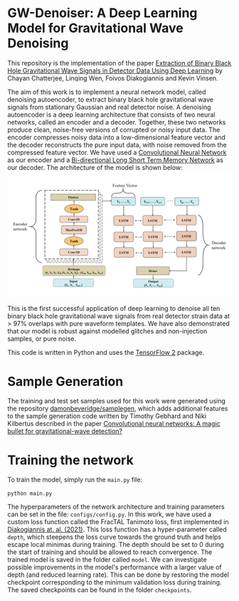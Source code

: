 # GW-Denoiser: A Deep Learning Model for Gravitational Wave Denoising
This repository is the implementation of the paper [Extraction of Binary Black Hole Gravitational Wave Signals in Detector Data Using Deep Learning](https://journals.aps.org/prd/abstract/10.1103/PhysRevD.104.064046) by Chayan Chatterjee, Linqing Wen, Foivos Diakogiannis and Kevin Vinsen.  

The aim of this work is to implement a neural network model, called denoising autoencoder, to extract binary black hole gravitational wave signals from stationary Gaussian and real detector noise. A denoising autoencoder is a deep learning architecture that consists of two neural networks, called an encoder and a decoder. Together, these two networks produce clean, noise-free versions of corrupted or noisy input data. The encoder compresses noisy data into a low-dimensional feature vector and the decoder reconstructs the pure input data, with noise removed from the compressed feature vector.
We have used a [Convolutional Neural Network](https://en.wikipedia.org/wiki/Convolutional_neural_network) as our encoder and a [Bi-directional Long Short Term Memory Network](https://en.wikipedia.org/wiki/Long_short-term_memory) as our decoder. The architecture of the model is shown below: ![below](CNN-LSTM_model_architecture.png)

This is the first successful application of deep learning to denoise all ten binary black hole gravitational wave signals from real detector strain data at > 97% overlaps with pure waveform templates. We have also demonstrated that our model is robust against modelled glitches and non-injection samples, or pure noise. 

This code is written in Python and uses the [TensorFlow 2](https://www.tensorflow.org/) package.

# Sample Generation
The training and test set samples used for this work were generated using the repository [damonbeveridge/samplegen](https://github.com/damonbeveridge/samplegen), which adds additional features to the sample generation code written by Timothy Gebhard and Niki Kilbertus described in the paper [Convolutional neural networks: A magic bullet for gravitational-wave detection?](https://journals.aps.org/prd/abstract/10.1103/PhysRevD.100.063015) 

# Training the network
To train the model, simply run the ```main.py``` file:
```
python main.py
```
The hyperparameters of the network architecture and training parameters can be set in the file: ```configs/config.py```. In this work, we have used a custom loss function called the FracTAL Tanimoto loss, first implemented in [Diakogiannis at. al. (2021)](https://www.mdpi.com/2072-4292/13/18/3707). This loss function has a hyper-parameter called ```depth```, which steepens the loss curve towards the ground truth and helps escape local minimas during training. The depth should be set to 0 during the start of training and should be allowed to reach convergence. The trained model is saved in the folder called ```model```. We can investigate possible improvements in the model's performance with a larger value of depth (and reduced learning rate). This can be done by restoring the model checkpoint corresponding to the minimum validation loss during training. The saved checkpoints can be found in the folder ```checkpoints```.
